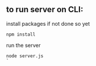 ## to run server on CLI:

install packages if not done so yet

```
npm install
```

run the server

```
node server.js
`
